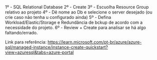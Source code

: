 1º - SQL Relational Database
2º - Create
3º - Escuolha Resource Group relativo ao projeto
4º - Dê nome ao Db e selecione o server desejado (ou crie caso não tenha u configurado ainda)
5º - Defina Workload/Elastic/Storage e Redundância de bckup de acordo com a necessidade do projeto.
6º - Review + Create para analisar se há algo faltando/errado.

Link para referência: 
https://learn.microsoft.com/pt-br/azure/azure-sql/managed-instance/instance-create-quickstart?view=azuresql&tabs=azure-portal
